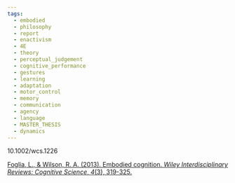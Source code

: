 ```yaml
---
tags:
  - embodied
  - philosophy
  - report
  - enactivism
  - 4E
  - theory
  - perceptual_judgement
  - cognitive_performance
  - gestures
  - learning
  - adaptation
  - motor_control
  - memory
  - communication
  - agency
  - language
  - MASTER_THESIS
  - dynamics
---
```

10.1002/wcs.1226

[Foglia, L., & Wilson, R. A. (2013). Embodied cognition. _Wiley Interdisciplinary Reviews: Cognitive Science_, _4_(3), 319-325.](https://wires.onlinelibrary.wiley.com/doi/pdfdirect/10.1002/wcs.1226?casa_token=QBgpw66CcmYAAAAA%3A4mGoNggLbb1mkXZ-oBSNOI97txnEk5FnwwINJYh9BSbbroWr5z8BQW2pdC18grDmeXs3IQAo3hFnK5o)